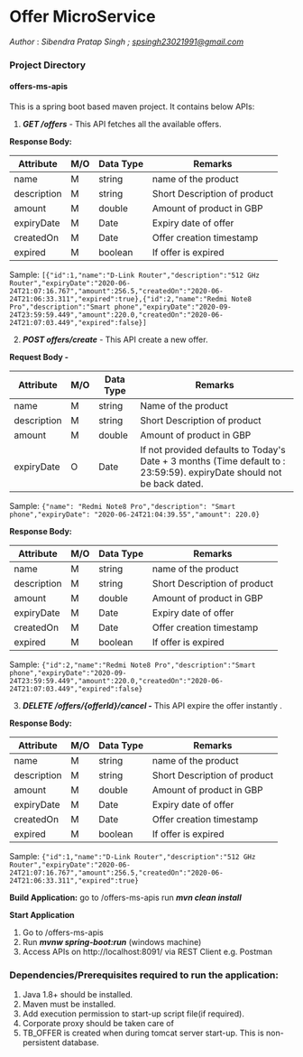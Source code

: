 # Offer MicroService
*Author* : *Sibendra Pratap Singh ; spsingh23021991@gmail.com*

### Project Directory
#### offers-ms-apis 
This is a spring boot based maven project. It contains below APIs:

1. ***GET /offers***  - This API fetches all the available offers.

**Response Body:**
	
| Attribute | M/O | Data Type | Remarks |
|--|--|--|--|
| name | M | string | name of the product
| description | M | string | Short Description of product
| amount | M | double | Amount of product in GBP
| expiryDate | M | Date | Expiry date of offer
| createdOn | M | Date | Offer creation timestamp
| expired | M | boolean | If offer is expired

Sample:
`[{"id":1,"name":"D-Link Router","description":"512 GHz Router","expiryDate":"2020-06-24T21:07:16.767","amount":256.5,"createdOn":"2020-06-24T21:06:33.311","expired":true},{"id":2,"name":"Redmi Note8 Pro","description":"Smart phone","expiryDate":"2020-09-24T23:59:59.449","amount":220.0,"createdOn":"2020-06-24T21:07:03.449","expired":false}]`

2. ***POST offers/create*** - This API create a new offer.

**Request Body -** 

| Attribute | M/O |  Data Type | Remarks
|--|--|--|--|
| name | M | string | Name of the product
| description | M | string | Short Description of product
| amount | M | double | Amount of product in GBP
| expiryDate | O | Date | If not provided defaults to Today's Date + 3 months (Time default to : 23:59:59). expiryDate should not be back dated.


Sample:
`{"name": "Redmi Note8 Pro","description": "Smart phone","expiryDate": "2020-06-24T21:04:39.55","amount": 220.0}`

**Response Body:**

| Attribute | M/O | Data Type | Remarks |
|--|--|--|--|
| name | M | string | name of the product
| description | M | string | Short Description of product
| amount | M | double | Amount of product in GBP
| expiryDate | M | Date | Expiry date of offer
| createdOn | M | Date | Offer creation timestamp
| expired | M | boolean | If offer is expired


Sample: 
`{"id":2,"name":"Redmi Note8 Pro","description":"Smart phone","expiryDate":"2020-09-24T23:59:59.449","amount":220.0,"createdOn":"2020-06-24T21:07:03.449","expired":false}`

3. ***DELETE /offers/{offerId}/cancel -*** This API expire the offer instantly .

**Response Body:**
	
| Attribute | M/O | Data Type | Remarks |
|--|--|--|--|
| name | M | string | name of the product
| description | M | string | Short Description of product
| amount | M | double | Amount of product in GBP
| expiryDate | M | Date | Expiry date of offer
| createdOn | M | Date | Offer creation timestamp
| expired | M | boolean | If offer is expired


Sample:
`{"id":1,"name":"D-Link Router","description":"512 GHz Router","expiryDate":"2020-06-24T21:07:16.767","amount":256.5,"createdOn":"2020-06-24T21:06:33.311","expired":true}`

**Build Application:**
go to /offers-ms-apis 
run ***mvn clean install***

**Start Application**
 1. Go to /offers-ms-apis 
 2. Run ***mvnw spring-boot:run*** (windows machine)
 3. Access APIs on http://localhost:8091/ via REST Client e.g. Postman
 
 
### Dependencies/Prerequisites required to run the application:
 1.  Java 1.8+ should be installed.
 2.  Maven must be installed.
 3.  Add execution permission to start-up script file(if required).
 4. Corporate proxy should be taken care of
 5. TB_OFFER is created when during tomcat server start-up. This is non-persistent database.


